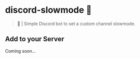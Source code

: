 # discord-slowmode 🐢
> 🍙 | Simple Discord bot to set a custom channel slowmode. 

## Add to your Server 
Coming soon... 
